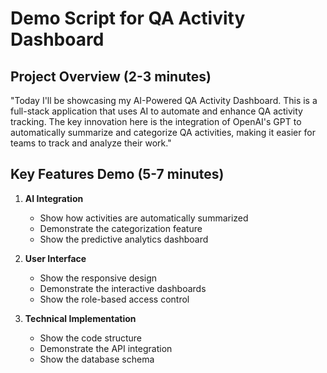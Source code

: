 # Demo Script for QA Activity Dashboard

## Project Overview (2-3 minutes)
"Today I'll be showcasing my AI-Powered QA Activity Dashboard. This is a full-stack application that uses AI to automate and enhance QA activity tracking. The key innovation here is the integration of OpenAI's GPT to automatically summarize and categorize QA activities, making it easier for teams to track and analyze their work."

## Key Features Demo (5-7 minutes)
1. **AI Integration**
   - Show how activities are automatically summarized
   - Demonstrate the categorization feature
   - Show the predictive analytics dashboard

2. **User Interface**
   - Show the responsive design
   - Demonstrate the interactive dashboards
   - Show the role-based access control

3. **Technical Implementation**
   - Show the code structure
   - Demonstrate the API integration
   - Show the database schema
